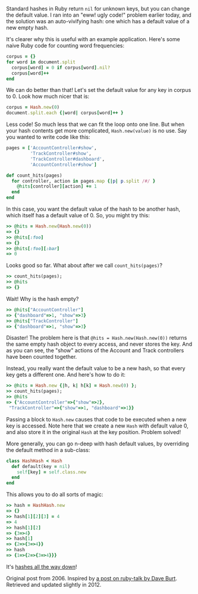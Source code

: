 Standard hashes in Ruby return `nil` for unknown keys, but you can change the default value. I ran into an "eww! ugly code!" problem earlier today, and the solution was an auto-vivifying hash: one which has a default value of a new empty hash.

It's clearer why this is useful with an example application. Here's some naive Ruby code for counting word frequencies:

```ruby
corpus = {}
for word in document.split
  corpus[word] = 0 if corpus[word].nil?
  corpus[word]++
end
```

We can do better than that! Let's set the default value for any key in corpus to 0. Look how much nicer that is:

```ruby
corpus = Hash.new(0)
document.split.each {|word| corpus[word]++ }
```

Less code! So much less that we can fit the loop onto one line. But when your hash contents get more complicated, `Hash.new(value)` is no use. Say you wanted to write code like this:

```ruby
pages = ['AccountController#show',
         'TrackController#show',
         'TrackController#dashboard',
         'AccountController#show']

def count_hits(pages)
  for controller, action in pages.map {|p| p.split /#/ }
    @hits[controller][action] += 1
  end
end
```

In this case, you want the default value of the hash to be another hash, which itself has a default value of 0. So, you might try this:

```ruby
>> @hits = Hash.new(Hash.new(0))
=> {}
>> @hits[:foo]
=> {}
>> @hits[:foo][:bar]
=> 0
```

Looks good so far. What about after we call `count_hits(pages)`?

```ruby
>> count_hits(pages);
>> @hits
=> {}
```

Wait! Why is the hash empty?

```ruby
>> @hits["AccountController"]
=> {"dashboard"=>1, "show"=>3}
>> @hits["TrackController"]
=> {"dashboard"=>1, "show"=>3}
```

Disaster! The problem here is that `@hits = Hash.new(Hash.new(0))` returns the same empty hash object to every access, and never stores the key. And as you can see, the "show" actions of the Account and Track controllers have been counted together.

Instead, you really want the default value to be a new hash, so that every key gets a different one. And here's how to do it:

```ruby
>> @hits = Hash.new {|h, k| h[k] = Hash.new(0) };
>> count_hits(pages);
>> @hits
=> {"AccountController"=>{"show"=>2},
 "TrackController"=>{"show"=>1, "dashboard"=>1}}
```

Passing a block to `Hash.new` causes that code to be executed when a new key is accessed. Note here that we create a new `Hash` with default value 0, and also store it in the original `Hash` at the key position. Problem solved!

More generally, you can go n-deep with hash default values, by overriding the default method in a sub-class:

```ruby
class HashHash < Hash
  def default(key = nil)
    self[key] = self.class.new
  end
end
```

This allows you to do all sorts of magic:

```ruby
>> hash = HashHash.new
=> {}
>> hash[1][2][3] = 4
=> 4
>> hash[1][2]
=> {3=>4}
>> hash[1]
=> {2=>{3=>4}}
>> hash
=> {1=>{2=>{3=>4}}}
```

It's [hashes all the way down](http://en.wikipedia.org/wiki/Turtles_all_the_way_down)!

<p class="footnote">Original post from 2006. Inspired by <a href="http://blade.nagaokaut.ac.jp/cgi-bin/scat.rb/ruby/ruby-talk/154010">a post on ruby-talk by Dave Burt</a>. Retrieved and updated slightly in 2012.</p>
